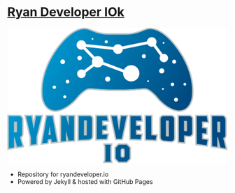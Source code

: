 # [Ryan Developer IOk](https://ryandeveloper.io)
![Logo](/images/ryanio-full-logo.png)

 - Repository for ryandeveloper.io
 - Powered by Jekyll & hosted with GitHub Pages